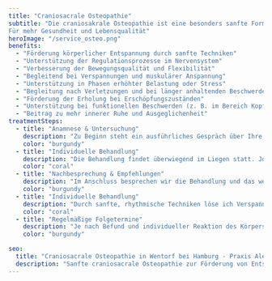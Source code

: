 ```yaml
---
title: "Craniosacrale Osteopathie"
subtitle: "Die craniosakrale Osteopathie ist eine besonders sanfte Form der Osteopathie. Mit fein abgestimmten manuellen Techniken werden Spannungen im Körper aufgespürt und regulierende Impulse gesetzt. Ziel ist es, die Bewegungsqualität und Funktionalität zu verbessern, das Nervensystem zu entlasten und mehr innere Balance zu ermöglichen. <br><br> Jede Behandlung wird individuell abgestimmt, achtsam, respektvoll und mit dem Ziel, Ihre körpereigenen Ressourcen wieder ins Gleichgewicht zu bringen. 
Für mehr Gesundheit und Lebensqualität"
heroImage: "/service_osteo.png"
benefits:
  - "Förderung körperlicher Entspannung durch sanfte Techniken"
  - "Unterstützung der Regulationsprozesse im Nervensystem"
  - "Verbesserung der Bewegungsqualität und Flexibilität"
  - "Begleitend bei Verspannungen und muskulärer Anspannung"
  - "Unterstützung in Phasen erhöhter Belastung oder Stress"
  - "Begleitung nach Verletzungen und bei länger anhaltenden Beschwerden"
  - "Förderung der Erholung bei Erschöpfungszuständen"
  - "Unterstützung bei funktionellen Beschwerden (z. B. im Bereich Kopf, Nacken, Rücken)"
  - "Beitrag zu mehr innerer Ruhe und Ausgeglichenheit"
treatmentSteps:
  - title: "Anamnese & Untersuchung"
    description: "Zu Beginn steht ein ausführliches Gespräch über Ihre Beschwerden und Ihre gesundheitliche Vorgeschichte. Anschließend folgt eine körperliche Untersuchung mit sanften Tests, um Beweglichkeit, Muskelspannung und mögliche Funktionsstörungen zu erfassen."
    color: "burgundy"
  - title: "Individuelle Behandlung" 
    description: "Die Behandlung findet überwiegend im Liegen statt. Jogginghosen oder Leggings sind nicht nur erlaubt, sondern ausdrücklich empfohlen, es darf schön bequem sein.<br> Mit spezifischen, präzise ausgeführten osteopathischen Techniken wird der Körper darin unterstützt, Spannungsmuster und Blockaden zu lösen und die komplexen Steuerungs- und Regenerationsprozesse von Körper und Nervensystemwieder ins Gleichgewicht zu bringen."
    color: "coral"
  - title: "Nachbesprechung & Empfehlungen"
    description: "Im Anschluss besprechen wir die Behandlung und das weitere Vorgehen. Bei Bedarf erhalten Sie ergänzende Empfehlungen und Übungen, die die Behandlung unterstützen und den Therapieerfolg fördern können"
    color: "burgundy"
  - title: "Individuelle Behandlung"
    description: "Durch sanfte, rhythmische Techniken löse ich Verspannungen und unterstütze die natürlichen Regulationsmechanismen Ihres Körpers."
    color: "coral"
  - title: "Regelmäßige Folgetermine"
    description: "Je nach Befund und individueller Reaktion des Körpers sind weitere Behandlungen in Abständen von ein bis drei Wochen sinnvoll. Wiederholte Behandlungen können dazu beitragen, die erreichten Veränderungen zu stabilisieren und langfristig zu einem verbesserten Funktions- und Beschwerdebild beizutragen."
    color: "burgundy"

seo:
  title: "Craniosacrale Osteopathie in Wentorf bei Hamburg - Praxis Alexandra Buchmann"
  description: "Sanfte craniosacrale Osteopathie zur Förderung von Entspannung und Wohlbefinden. Professionelle Behandlung für Erwachsene in Wentorf bei Hamburg"
---
```

